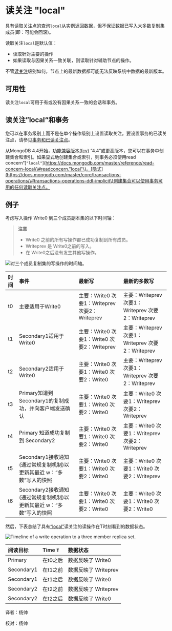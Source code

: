 # 读关注 "local"

具有读取关注点的查询`local`从实例返回数据，但不保证数据已写入大多数复制集成员\(即：可能会回滚\)。

读取关注`local`是默认值：

* 读取针对主要的操作
* 如果读取与因果关系一致关联，则读取针对辅助节点的操作。

不管[读关注](https://docs.mongodb.com/manual/reference/glossary/#term-read-concern)级别如何，节点上的最新数据都可能无法反映系统中数据的最新版本。

## 可用性

读关注`local`可用于有或没有因果关系一致的会话和事务。

## 读关注”local“和事务

您可以在事务级别上而不是在单个操作级别上设置读取关注。要设置事务的已读关注点，请参见[事务和已读关注点](https://docs.mongodb.com/manual/core/transactions/#transactions-read-concern)。

从MongoDB 4.4开始，[功能兼容版本\(fcv\)](https://docs.mongodb.com/master/reference/command/setFeatureCompatibilityVersion/#view-fcv) “4.4”或更高版本，您可以在事务中创建集合和索引。如果显式地创建集合或索引，则事务必须使用read concern“\[`"local"`\]\([https://docs.mongodb.com/master/reference/read-concern-local/\#readconcern."local"\)。\[隐式\]\(https://docs.mongodb.com/master/core/transactions-operations/\#transactions-operations-ddl-implicit\)创建集合可以使用事务可用的任何读取关注点。](https://docs.mongodb.com/master/reference/read-concern-local/#readconcern."local"%29。[隐式]%28https://docs.mongodb.com/master/core/transactions-operations/#transactions-operations-ddl-implicit%29创建集合可以使用事务可用的任何读取关注点。)

## 例子

考虑写入操作 Write0 到三个成员副本集的以下时间轴：

> **注意**
>
> * Write0 之前的所有写操作都已成功复制到所有成员。
> * Writeprev 是 Write0之前的写入。
> * 在 Write0之后没有发生其他写操作。

![&#x5BF9;&#x4E09;&#x4E2A;&#x6210;&#x5458;&#x590D;&#x5236;&#x96C6;&#x7684;&#x5199;&#x64CD;&#x4F5C;&#x7684;&#x65F6;&#x95F4;&#x8F74;&#x3002;](https://www.mongodb.com/docs/manual/images/read-concern-write-timeline.svg)

| 时间 | 事件 | 最新写 | 最新的多数写 |
| :--- | :--- | :--- | :--- |
| t0 | 主要适用于Write0 | 主要：Write0 次要1：Writeprev 次要2：Writeprev | 主要：Writeprev 次要1：Writeprev 次要2：Writeprev |
| t1 | Secondary1适用于Write0 | 主要：Write0 次要1：Write0 次要2：Writeprev | 主要：Writeprev 次要1：Writeprev 次要2：Writeprev |
| t2 | Secondary2适用于Write0 | 主要：Write0 次要1：Write0 次要2：Write0 | 主要：Writeprev 次要1：Writeprev 次要2：Writeprev |
| t3 | Primary知道到Secondary1的复制成功，并向客户端发送确认 | 主要：Write0 次要1：Write0 次要2：Write0 | 主要：Write0 次要1：Writeprev 次要2：Writeprev |
| t4 | Primary 知道成功复制到 Secondary2 | 主要：Write0 次要1：Write0 次要2：Write0 | 主要：Write0 次要1：Writeprev 次要2：Writeprev |
| t5 | Secondary1接收通知\(通过常规复制机制\)以更新其最近 w：“多数”写入的快照 | 主要：Write0 次要1：Write0 次要2：Write0 | 主要：Write0 次要1：Write0 次要2：Writeprev |
| t6 | Secondary2接收通知\(通过常规复制机制\)以更新其最近 w：“多数”写入的快照 | 主要：Write0 次要1：Write0 次要2：Write0 | 主要：Write0 次要1：Write0 次要2：Write0 |

然后，下表总结了具有[“local”](read-concern-local.md)读关注的读操作在T时刻看到的数据状态。

![Timeline of a write operation to a three member replica set.](https://www.mongodb.com/docs/manual/images/read-concern-write-timeline.svg)

| 阅读目标 | Time `T` | 数据状态 |
| :--- | :--- | :--- |
| Primary | 在t0之后 | 数据反映了 Write0 |
| Secondary1 | 在t1之前 | 数据反映了 Writeprev |
| Secondary1 | 在t1之后 | 数据反映了 Write0 |
| Secondary2 | 在t2之前 | 数据反映了 Writeprev |
| Secondary2 | 在t2之后 | 数据反映了 Write0 |

译者：杨帅

校对：杨帅

